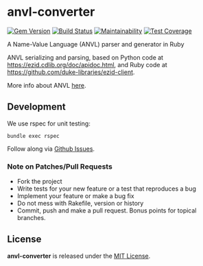 # anvl-converter

[![Gem Version](https://badge.fury.io/rb/anvl-converter.svg)](https://badge.fury.io/rb/anvl-converter) [![Build Status](https://travis-ci.org/datacite/anvl-converter.svg?branch=master)](https://travis-ci.org/datacite/anvl-converter) [![Maintainability](https://api.codeclimate.com/v1/badges/24b09e147fe522875d4c/maintainability)](https://codeclimate.com/github/datacite/anvl-converter/maintainability) [![Test Coverage](https://api.codeclimate.com/v1/badges/24b09e147fe522875d4c/test_coverage)](https://codeclimate.com/github/datacite/anvl-converter/test_coverage)

A Name-Value Language (ANVL) parser and generator in Ruby

ANVL serializing and parsing, based on Python code at https://ezid.cdlib.org/doc/apidoc.html,
and Ruby code at https://github.com/duke-libraries/ezid-client.

More info about ANVL [here](https://tools.ietf.org/html/draft-kunze-anvl-01).

## Development

We use rspec for unit testing:

```
bundle exec rspec
```

Follow along via [Github Issues](https://github.com/datacite/anvl-converter/issues).

### Note on Patches/Pull Requests

* Fork the project
* Write tests for your new feature or a test that reproduces a bug
* Implement your feature or make a bug fix
* Do not mess with Rakefile, version or history
* Commit, push and make a pull request. Bonus points for topical branches.

## License
**anvl-converter** is released under the [MIT License](https://github.com/datacite/anvl-converter/blob/master/LICENSE.md).

